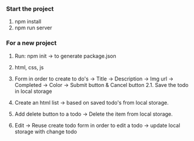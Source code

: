 ### Start the project
1. npm install
2. npm run server

### For a new project
1. Run: npm init -> to generate package.json

1. html, css, js
2. Form in order to create to do's 
  -> Title
  -> Description 
  -> Img url
  -> Completed
  -> Color
  -> Submit button & Cancel button
2.1. Save the todo in local storage
3. Create an html list -> based on saved todo's from local storage.
4. Add delete button to a todo -> Delete the item from local storage.
5. Edit -> Reuse create todo form in order to edit a todo -> update local storage with change todo




